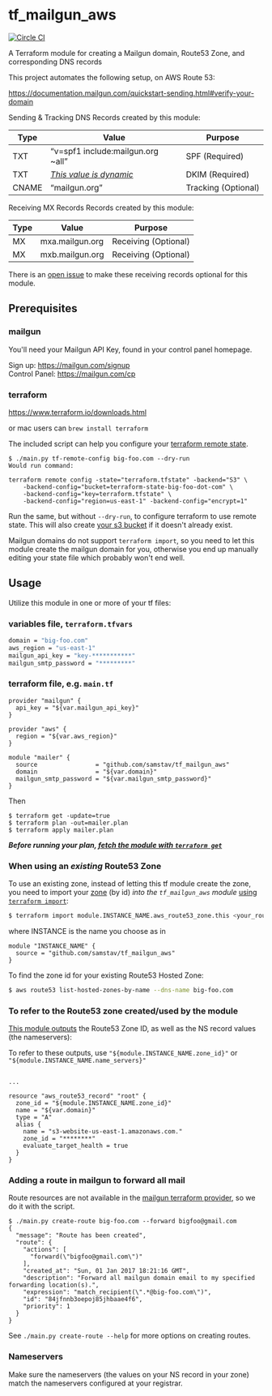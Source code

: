 # tf_mailgun_aws  
[![Circle CI](https://circleci.com/gh/samstav/tf_mailgun_aws/tree/master.svg?style=shield)](https://circleci.com/gh/samstav/tf_mailgun_aws)

A Terraform module for creating a Mailgun domain, Route53 Zone, and corresponding DNS records

This project automates the following setup, on AWS Route 53:

https://documentation.mailgun.com/quickstart-sending.html#verify-your-domain

Sending & Tracking DNS Records created by this module:  

| Type | Value | Purpose |
| --- | --- | ---|
| TXT | “v=spf1 include:mailgun.org ~all” | SPF (Required) |
| TXT | [_This value is dynamic_](https://documentation.mailgun.com/quickstart-sending.html#add-sending-tracking-dns-records)| DKIM (Required) |
| CNAME | “mailgun.org” | Tracking (Optional) |

Receiving MX Records Records created by this module:  

| Type | Value | Purpose |
| --- | --- | ---|
| MX | mxa.mailgun.org | Receiving (Optional) |
| MX | mxb.mailgun.org	| Receiving (Optional) |

There is an [open issue](https://github.com/samstav/tf_mailgun_aws/issues/1) to make these receiving records optional for this module. 

## Prerequisites

### mailgun

You'll need your Mailgun API Key, found in your control panel homepage. 

Sign up: https://mailgun.com/signup  
Control Panel: https://mailgun.com/cp

### terraform

https://www.terraform.io/downloads.html

or mac users can `brew install terraform`

The included script can help you configure your [terraform remote state](https://www.terraform.io/docs/state/remote/).

```
$ ./main.py tf-remote-config big-foo.com --dry-run
Would run command:

terraform remote config -state="terraform.tfstate" -backend="S3" \
    -backend-config="bucket=terraform-state-big-foo-dot-com" \
    -backend-config="key=terraform.tfstate" \
    -backend-config="region=us-east-1" -backend-config="encrypt=1"
```

Run the same, but without `--dry-run`, to configure terraform to use remote state. This will also create [your s3 bucket](https://www.terraform.io/docs/state/remote/s3.html) if it doesn't already exist.

Mailgun domains do not support `terraform import`, so you need to let this module
create the mailgun domain for you, otherwise you end up manually editing your
state file which probably won't end well.

## Usage

Utilize this module in one or more of your tf files:

### variables file, `terraform.tfvars`  

```bash
domain = "big-foo.com"
aws_region = "us-east-1"
mailgun_api_key = "key-***********"
mailgun_smtp_password = "*********"
```

### terraform file, e.g. `main.tf`  

```hcl
provider "mailgun" {
  api_key = "${var.mailgun_api_key}"
}

provider "aws" {
  region = "${var.aws_region}"
}

module "mailer" {
  source                = "github.com/samstav/tf_mailgun_aws"
  domain                = "${var.domain}"
  mailgun_smtp_password = "${var.mailgun_smtp_password}"
}
```

Then

```
$ terraform get -update=true
$ terraform plan -out=mailer.plan
$ terraform apply mailer.plan
```

__*Before running your plan, [fetch the module with `terraform get`](https://www.terraform.io/docs/commands/get.html)*__

### When using an _existing_ Route53 Zone

To use an existing zone, instead of letting this tf module create the zone,
you need to import your [zone](https://www.terraform.io/docs/providers/aws/r/route53_zone.html) (by id) *into the `tf_mailgun_aws` module* [using `terraform import`](https://www.terraform.io/docs/import/):

```bash
$ terraform import module.INSTANCE_NAME.aws_route53_zone.this <your_route53_zone_id>
```

where INSTANCE is the name you choose as in

```hcl
module "INSTANCE_NAME" {
  source = "github.com/samstav/tf_mailgun_aws"
}
```

To find the zone id for your existing Route53 Hosted Zone:

```bash
$ aws route53 list-hosted-zones-by-name --dns-name big-foo.com
```

### To refer to the Route53 zone created/used by the module

[This module outputs](https://github.com/samstav/tf_mailgun_aws/blob/master/outputs.tf) the Route53 Zone ID, as well as the NS record values (the nameservers):

To refer to these outputs, use `"${module.INSTANCE_NAME.zone_id}"` or `"${module.INSTANCE_NAME.name_servers}"`

```hcl

...

resource "aws_route53_record" "root" {
  zone_id = "${module.INSTANCE_NAME.zone_id}"
  name = "${var.domain}"
  type = "A"
  alias {
    name = "s3-website-us-east-1.amazonaws.com."
    zone_id = "********"
    evaluate_target_health = true
  }
}
```

### Adding a route in mailgun to forward all mail

Route resources are not available in the [mailgun terraform provider](https://www.terraform.io/docs/providers/mailgun/), so we do it with the script. 

```
$ ./main.py create-route big-foo.com --forward bigfoo@gmail.com
{
  "message": "Route has been created",
  "route": {
    "actions": [
      "forward(\"bigfoo@gmail.com\")"
    ],
    "created_at": "Sun, 01 Jan 2017 18:21:16 GMT",
    "description": "Forward all mailgun domain email to my specified forwarding location(s).",
    "expression": "match_recipient(\".*@big-foo.com\")",
    "id": "84jfnnb3oepoj85jhbaae4f6",
    "priority": 1
  }
}
```

See `./main.py create-route --help` for more options on creating routes. 

### Nameservers

Make sure the nameservers (the values on your NS record in your zone) match the nameservers configured at your registrar.
